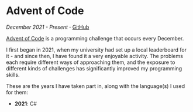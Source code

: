 # Advent of Code

*December 2021 - Present* **·** [GitHub](https://github.com/Carnagion/AdventOfCode)

[Advent of Code](https://adventofcode.com) is a programming challenge that occurs every December.

I first began in 2021, when my university had set up a local leaderboard for it - and since then, I have found it a very enjoyable activity.
The problems each require different ways of approaching them, and the exposure to different kinds of challenges has significantly improved my programming skills.

These are the years I have taken part in, along with the language(s) I used for them:
- **2021**: C#